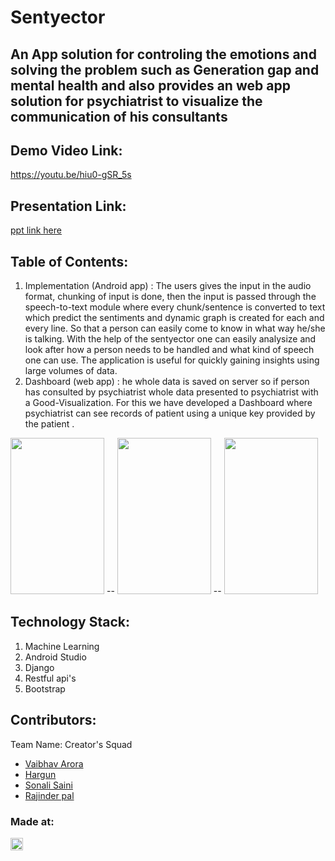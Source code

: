# Sentyector
## An App solution for controling the emotions and solving the problem such as Generation gap and mental health and also provides an web app solution for psychiatrist to visualize the communication of his consultants  

## Demo Video Link:
  <a href="https://youtu.be/hiu0-gSR_5s">https://youtu.be/hiu0-gSR_5s</a>
  
## Presentation Link:
  <a href="https://drive.google.com/file/d/1FiphOgY9YL3YoAqV7gapSNdQx4B5y2mS/view?usp=sharing"> ppt link here </a>
  
  
## Table of Contents: 
 1) Implementation (Android app) : The users gives the input in the audio format, chunking of input is done, then the input is passed through the speech-to-text module where every chunk/sentence is converted to text which predict the sentiments and dynamic graph is created for each and every line. So that a person can easily come to know in what way he/she is talking. With the help of the sentyector one can easily analysize and look after how a person needs to be handled and what kind of speech one can use. The application is useful for quickly gaining insights using large volumes of data.   
 2) Dashboard (web app) : he whole data is saved on server so if person has consulted by psychiatrist whole data presented to psychiatrist with a Good-Visualization. For this we have developed a Dashboard where psychiatrist can see records of patient using a unique key provided by the patient .

<img src="https://user-images.githubusercontent.com/56452820/114285374-45a11300-9a74-11eb-8847-014ccfd90f6d.png" height="250px" width="150"/> -- <img src="https://user-images.githubusercontent.com/56452820/114285423-a7fa1380-9a74-11eb-95e7-5c129ef28bc5.png" height="250px" width="150"/> -- <img src="https://user-images.githubusercontent.com/56452820/114285470-1f2fa780-9a75-11eb-82df-324d22d63d9e.png" height="250px" width="150"/>


## Technology Stack:
  1) Machine Learning
  2) Android Studio
  3) Django
  4) Restful api's
  5) Bootstrap
  

## Contributors:

Team Name: Creator's Squad

* [Vaibhav Arora](https://github.com/vaibhavarora102)
* [Hargun](https://github.com/hkaur008)
* [Sonali Saini](https://github.com/sonali681)
* [Rajinder pal](https://github.com/sairish2001)


### Made at:
<a href="https://hack36.com"> <img src="http://bit.ly/BuiltAtHack36" height=20px> </a>
